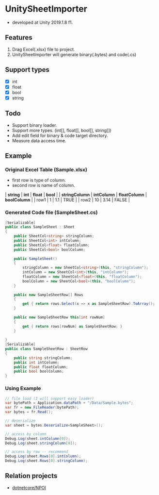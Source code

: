 # UnitySheetImporter
- developed at Unity 2019.1.8 f1.

## Features
1. Drag Excel(.xlsx) file to project.
2. UnitySheetImporter will generate binary(.bytes) and code(.cs)

## Support types
- [x] int
- [x] float
- [x] bool
- [x] string

## Todo
- Support binary loader.
- Support more types. (int[], float[], bool[], string[])
- Add edit field for binary & code target directory.
- Measure data access time.

## Example

### Original Excel Table (Sample.xlsx)
- first row is type of column.
- second row is name of column.

| **string**       | **int**       | **float**       | **bool**       |
| **stringColumn** | **intColumn** | **floatColumn** | **boolColumn** |
| row1         | 1         | 1.1         | TRUE       |
| row2         | 10        | 3.14        | FALSE      |

### Generated Code file (SampleSheet.cs) 
```csharp
[Serializable]
public class SampleSheet : Sheet
{
	public SheetCol<string> stringColumn;
	public SheetCol<int> intColumn;
	public SheetCol<float> floatColumn;
	public SheetCol<bool> boolColumn;
	
	public SampleSheet()
	{
		stringColumn = new SheetCol<string>(this, "stringColumn");
		intColumn = new SheetCol<int>(this, "intColumn");
		floatColumn = new SheetCol<float>(this, "floatColumn");
		boolColumn = new SheetCol<bool>(this, "boolColumn");
	}
	
	public new SampleSheetRow[] Rows
	{
		get { return rows.Select(x => x as SampleSheetRow).ToArray();  }
	}
	
	public new SampleSheetRow this[int rowNum]
	{
		get { return rows[rowNum] as SampleSheetRow; }
	}
	
}
[Serializable]
public class SampleSheetRow : SheetRow
{
	public string stringColumn;
	public int intColumn;
	public float floatColumn;
	public bool boolColumn;
}
```

### Using Example
```csharp
// file load (I will support easy loader)
var bytePath = Application.dataPath + "/Data/Sample.bytes";
var fr = new FileReader(bytePath);
var bytes = fr.Read();

// deserialize
var sheet = bytes.Deserialize<SampleSheet>();

// access by column
Debug.Log(sheet.intColumn[0]);
Debug.Log(sheet.stringColumn[0]);

// access by row -- recommend
Debug.Log(sheet.Rows[0].intColumn);
Debug.Log(sheet.Rows[0].stringColumn);
```

## Relation projects
- [dotnetcore/NPOI](https://github.com/dotnetcore/NPOI)